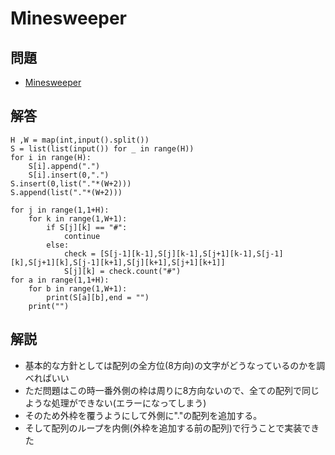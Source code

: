 # Minesweeper
## 問題
- [Minesweeper](https://atcoder.jp/contests/abc075/tasks/abc075_b)
## 解答
```
H ,W = map(int,input().split())
S = list(list(input()) for _ in range(H))
for i in range(H):
    S[i].append(".")
    S[i].insert(0,".")
S.insert(0,list("."*(W+2)))
S.append(list("."*(W+2)))

for j in range(1,1+H):
    for k in range(1,W+1):
        if S[j][k] == "#":
            continue
        else:
            check = [S[j-1][k-1],S[j][k-1],S[j+1][k-1],S[j-1][k],S[j+1][k],S[j-1][k+1],S[j][k+1],S[j+1][k+1]]
            S[j][k] = check.count("#")
for a in range(1,1+H):
    for b in range(1,W+1):
        print(S[a][b],end = "")
    print("")
```
## 解説
- 基本的な方針としては配列の全方位(8方向)の文字がどうなっているのかを調べればいい
- ただ問題はこの時一番外側の枠は周りに8方向ないので、全ての配列で同じような処理ができない(エラーになってしまう)
- そのため外枠を覆うようにして外側に"."の配列を追加する。
- そして配列のループを内側(外枠を追加する前の配列)で行うことで実装できた